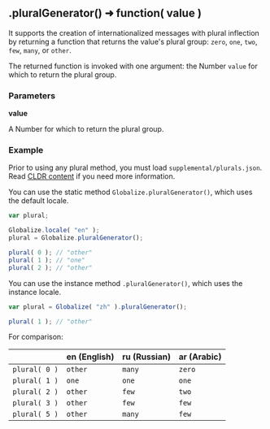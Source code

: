 ## .pluralGenerator() ➜ function( value )

It supports the creation of internationalized messages with plural inflection by
returning a function that returns the value's plural group: `zero`, `one`,
`two`, `few`, `many`, or `other`.

The returned function is invoked with one argument: the Number `value` for which
to return the plural group.

### Parameters

**value**

A Number for which to return the plural group.

### Example

Prior to using any plural method, you must load `supplemental/plurals.json`.
Read [CLDR content][] if you need more information.

[CLDR content]: ../../../README.md#2-cldr-content

You can use the static method `Globalize.pluralGenerator()`, which uses the
default locale.

```javascript
var plural;

Globalize.locale( "en" );
plural = Globalize.pluralGenerator();

plural( 0 ); // "other"
plural( 1 ); // "one"
plural( 2 ); // "other"
```

You can use the instance method `.pluralGenerator()`, which uses the instance
locale.

```javascript
var plural = Globalize( "zh" ).pluralGenerator();

plural( 1 ); // "other"
```

For comparison:

| | en (English) | ru (Russian) | ar (Arabic) |
| --- | --- | --- | --- |
| `plural( 0 )` | `other` | `many` | `zero` |
| `plural( 1 )` | `one` | `one` | `one` |
| `plural( 2 )` | `other` | `few` | `two` |
| `plural( 3 )` | `other` | `few` | `few` |
| `plural( 5 )` | `other` | `many` | `few` |
